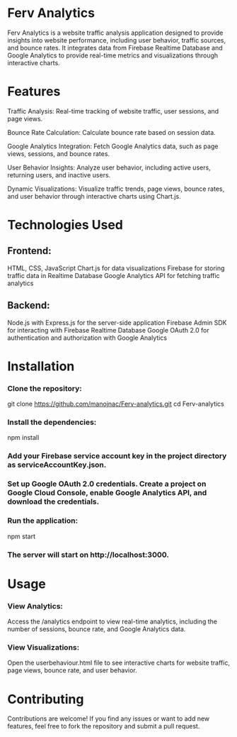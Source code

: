 # Ferv Analytics
Ferv Analytics is a website traffic analysis application designed to provide insights into website performance, including user behavior, traffic sources, and bounce rates. It integrates data from Firebase Realtime Database and Google Analytics to provide real-time metrics and visualizations through interactive charts.

# Features

Traffic Analysis: Real-time tracking of website traffic, user sessions, and page views.

Bounce Rate Calculation: Calculate bounce rate based on session data.

Google Analytics Integration: Fetch Google Analytics data, such as page views, sessions, and bounce rates.

User Behavior Insights: Analyze user behavior, including active users, returning users, and inactive users.

Dynamic Visualizations: Visualize traffic trends, page views, bounce rates, and user behavior through interactive charts using Chart.js.

# Technologies Used

## Frontend:
HTML, CSS, JavaScript
Chart.js for data visualizations
Firebase for storing traffic data in Realtime Database
Google Analytics API for fetching traffic analytics

## Backend:
Node.js with Express.js for the server-side application
Firebase Admin SDK for interacting with Firebase Realtime Database
Google OAuth 2.0 for authentication and authorization with Google Analytics

# Installation

### Clone the repository:
git clone https://github.com/manojnac/Ferv-analytics.git
cd Ferv-analytics

### Install the dependencies:
npm install

### Add your Firebase service account key in the project directory as serviceAccountKey.json.

### Set up Google OAuth 2.0 credentials. Create a project on Google Cloud Console, enable Google Analytics API, and download the credentials.

### Run the application:
npm start

### The server will start on http://localhost:3000.

# Usage

### View Analytics:
Access the /analytics endpoint to view real-time analytics, including the number of sessions, bounce rate, and Google Analytics data.

### View Visualizations:
Open the userbehaviour.html file to see interactive charts for website traffic, page views, bounce rate, and user behavior.

# Contributing
Contributions are welcome! If you find any issues or want to add new features, feel free to fork the repository and submit a pull request.
